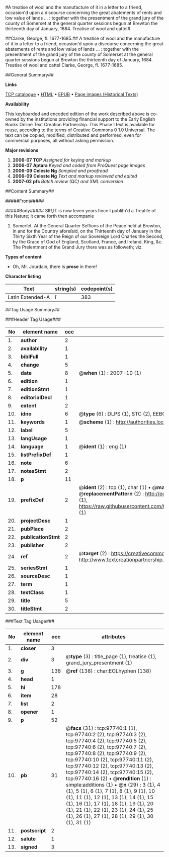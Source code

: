 #A treatise of wool and the manufacture of it in a letter to a friend, occasion'd upon a discourse concerning the great abatements of rents and low value of lands ... : together with the presentment of the grand jury of the county of Somerset at the general quarter sessions begun at Brewton the thirteenth day of January, 1684. Treatise of wool and cattel#

##Clarke, George, fl. 1677-1685.##
A treatise of wool and the manufacture of it in a letter to a friend, occasion'd upon a discourse concerning the great abatements of rents and low value of lands ... : together with the presentment of the grand jury of the county of Somerset at the general quarter sessions begun at Brewton the thirteenth day of January, 1684.
Treatise of wool and cattel
Clarke, George, fl. 1677-1685.

##General Summary##

**Links**

[TCP catalogue](http://www.ota.ox.ac.uk/tcp/)  • 
[HTML](http://tei.it.ox.ac.uk/tcp/Texts-HTML/free/A33/A33258.html)  • 
[EPUB](http://tei.it.ox.ac.uk/tcp/Texts-EPUB/free/A33/A33258.epub) • 
[Page images (Historical Texts)](https://data.historicaltexts.jisc.ac.uk/view?pubId=eebo-13115195e&pageId=eebo-13115195e-97740-1)

**Availability**

This keyboarded and encoded edition of the
	       work described above is co-owned by the institutions
	       providing financial support to the Early English Books
	       Online Text Creation Partnership. This Phase I text is
	       available for reuse, according to the terms of Creative
	       Commons 0 1.0 Universal. The text can be copied,
	       modified, distributed and performed, even for
	       commercial purposes, all without asking permission.

**Major revisions**

1. __2006-07__ __TCP__ *Assigned for keying and markup*
1. __2006-07__ __Aptara__ *Keyed and coded from ProQuest page images*
1. __2006-09__ __Celeste Ng__ *Sampled and proofread*
1. __2006-09__ __Celeste Ng__ *Text and markup reviewed and edited*
1. __2007-02__ __pfs__ *Batch review (QC) and XML conversion*

##Content Summary##

#####Front#####

#####Body#####
SIR,IT is now ſeven years ſince I publiſh'd a Treatiſe of this
Nature; it came forth then accompanie
1. Somerſet. At the General Quarter Seſſions of
the Peace held at Brewton, in and
for the Country aforeſaid, on the
Thirteenth day of January in the
Thirty Sixth Year of the Reign of
our Sovereign Lord Charles the
Second, by the Grace of God of
England, Scotland, France, and
Ireland, King, &c. The Preſentment
of the Grand Jury there was
as followeth; viz.

**Types of content**

  * Oh, Mr. Jourdain, there is **prose** in there!

**Character listing**


|Text|string(s)|codepoint(s)|
|---|---|---|
|Latin Extended-A|ſ|383|

##Tag Usage Summary##

###Header Tag Usage###

|No|element name|occ|attributes|
|---|---|---|---|
|1.|__author__|2||
|2.|__availability__|1||
|3.|__biblFull__|1||
|4.|__change__|5||
|5.|__date__|8| @__when__ (1) : 2007-10 (1)|
|6.|__edition__|1||
|7.|__editionStmt__|1||
|8.|__editorialDecl__|1||
|9.|__extent__|2||
|10.|__idno__|6| @__type__ (6) : DLPS (1), STC (2), EEBO-CITATION (1), OCLC (1), VID (1)|
|11.|__keywords__|1| @__scheme__ (1) : http://authorities.loc.gov/ (1)|
|12.|__label__|5||
|13.|__langUsage__|1||
|14.|__language__|1| @__ident__ (1) : eng (1)|
|15.|__listPrefixDef__|1||
|16.|__note__|6||
|17.|__notesStmt__|2||
|18.|__p__|11||
|19.|__prefixDef__|2| @__ident__ (2) : tcp (1), char (1)  •  @__matchPattern__ (2) : ([0-9\-]+):([0-9IVX]+) (1), (.+) (1)  •  @__replacementPattern__ (2) : http://eebo.chadwyck.com/downloadtiff?vid=$1&page=$2 (1), https://raw.githubusercontent.com/textcreationpartnership/Texts/master/tcpchars.xml#$1 (1)|
|20.|__projectDesc__|1||
|21.|__pubPlace__|2||
|22.|__publicationStmt__|2||
|23.|__publisher__|2||
|24.|__ref__|2| @__target__ (2) : https://creativecommons.org/publicdomain/zero/1.0/ (1), http://www.textcreationpartnership.org/docs/. (1)|
|25.|__seriesStmt__|1||
|26.|__sourceDesc__|1||
|27.|__term__|1||
|28.|__textClass__|1||
|29.|__title__|5||
|30.|__titleStmt__|2||


###Text Tag Usage###

|No|element name|occ|attributes|
|---|---|---|---|
|1.|__closer__|3||
|2.|__div__|3| @__type__ (3) : title_page (1), treatise (1), grand_jury_presentment (1)|
|3.|__g__|138| @__ref__ (138) : char:EOLhyphen (138)|
|4.|__head__|1||
|5.|__hi__|178||
|6.|__item__|28||
|7.|__list__|2||
|8.|__opener__|1||
|9.|__p__|52||
|10.|__pb__|31| @__facs__ (31) : tcp:97740:1 (1), tcp:97740:2 (2), tcp:97740:3 (2), tcp:97740:4 (2), tcp:97740:5 (2), tcp:97740:6 (2), tcp:97740:7 (2), tcp:97740:8 (2), tcp:97740:9 (2), tcp:97740:10 (2), tcp:97740:11 (2), tcp:97740:12 (2), tcp:97740:13 (2), tcp:97740:14 (2), tcp:97740:15 (2), tcp:97740:16 (2)  •  @__rendition__ (1) : simple:additions (1)  •  @__n__ (29) : 3 (1), 4 (1), 5 (1), 6 (1), 7 (1), 8 (1), 9 (1), 10 (1), 11 (1), 12 (1), 13 (1), 14 (1), 15 (1), 16 (1), 17 (1), 18 (1), 19 (1), 20 (1), 21 (1), 22 (1), 23 (1), 24 (1), 25 (1), 26 (1), 27 (1), 28 (1), 29 (1), 30 (1), 31 (1)|
|11.|__postscript__|2||
|12.|__salute__|1||
|13.|__signed__|3||
